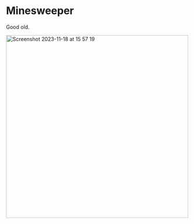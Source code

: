 # Minesweeper

Good old.

<img width="500" alt="Screenshot 2023-11-18 at 15 57 19" src="https://github.com/xeweva/Minesweeper/assets/54597813/1ac7e15e-326c-44ef-9382-4f8ba631a94d">
